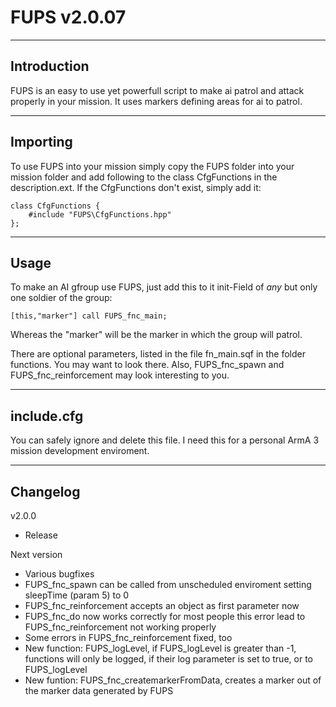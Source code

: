 # FUPS v2.0.07

-------------------------
Introduction
-------------------------

FUPS is an easy to use yet powerfull script to make ai patrol and attack properly in your mission.
It uses markers defining areas for ai to patrol.

-------------------------
Importing
-------------------------

To use FUPS into your mission simply copy the FUPS folder into your mission folder and add following to the class CfgFunctions in the description.ext. If the CfgFunctions don't exist, simply add it:
```
class CfgFunctions {
	#include "FUPS\CfgFunctions.hpp"
};
```

-------------------------
Usage
-------------------------

To make an AI gfroup use FUPS, just add this to it init-Field of _any_ but only one soldier of the group:
```
[this,"marker"] call FUPS_fnc_main;
```
Whereas the "marker" will be the marker in which the group will patrol.

There are optional parameters, listed in the file fn_main.sqf in the folder functions. You may want to look there. Also, FUPS_fnc_spawn and FUPS_fnc_reinforcement may look interesting to you.

-------------------------
include.cfg
-------------------------

You can safely ignore and delete this file. I need this for a personal ArmA 3 mission development enviroment.

-------------------------
Changelog
-------------------------

v2.0.0
* Release

Next version
* Various bugfixes
* FUPS_fnc_spawn can be called from unscheduled enviroment setting sleepTime (param 5) to 0
* FUPS_fnc_reinforcement accepts an object as first parameter now
* FUPS_fnc_do now works correctly for most people this error lead to FUPS_fnc_reinforcement not working properly
* Some errors in FUPS_fnc_reinforcement fixed, too
* New function: FUPS_logLevel, if FUPS_logLevel is greater than -1, functions will only be logged, if their log parameter is set to true, or to FUPS_logLevel
* New funtion: FUPS_fnc_createmarkerFromData, creates a marker out of the marker data generated by FUPS
